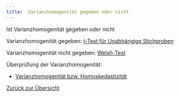 ```yaml
---
title:  Varianzhomogenität gegeben oder nicht
---
```


Ist Varianzhomogenität gegeben oder nicht

Varianzhomogenität gegeben:
[t-Test für Unabhängige Stichproben](/t-test-fuer-unabhaengige-stichproben)

Varianzhomogenität nicht gegeben:
[Welsh-Test](/welsh-test)

Überprüfung der Varianzhomogenität:

* [Varianzhomogenität bzw. Homoskedastizität](/varianzhomogenitaet-bzw-homoskedastizitaet)

[Zurück zur Übersicht](/abhaengigkeit-nvt)
